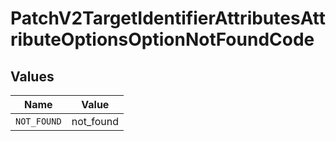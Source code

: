 # PatchV2TargetIdentifierAttributesAttributeOptionsOptionNotFoundCode


## Values

| Name        | Value       |
| ----------- | ----------- |
| `NOT_FOUND` | not_found   |